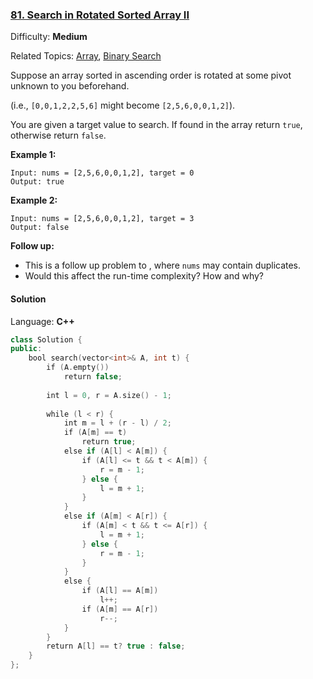 ### [81\. Search in Rotated Sorted Array II](https://leetcode.com/problems/search-in-rotated-sorted-array-ii/)

Difficulty: **Medium**

Related Topics: [Array](https://leetcode.com/tag/array/), [Binary Search](https://leetcode.com/tag/binary-search/)

Suppose an array sorted in ascending order is rotated at some pivot unknown to you beforehand.

(i.e., `[0,0,1,2,2,5,6]` might become `[2,5,6,0,0,1,2]`).

You are given a target value to search. If found in the array return `true`, otherwise return `false`.

**Example 1:**

```
Input: nums = [2,5,6,0,0,1,2], target = 0
Output: true
```

**Example 2:**

```
Input: nums = [2,5,6,0,0,1,2], target = 3
Output: false
```

**Follow up:**

- This is a follow up problem to , where `nums` may contain duplicates.
- Would this affect the run-time complexity? How and why?

#### Solution

Language: **C++**

```c++
class Solution {
public:
    bool search(vector<int>& A, int t) {
        if (A.empty())
            return false;
        
        int l = 0, r = A.size() - 1;
        
        while (l < r) {
            int m = l + (r - l) / 2;    
            if (A[m] == t)
                return true;
            else if (A[l] < A[m]) {
                if (A[l] <= t && t < A[m]) {
                    r = m - 1;
                } else {
                    l = m + 1;
                }
            }
            else if (A[m] < A[r]) {
                if (A[m] < t && t <= A[r]) {
                    l = m + 1;
                } else {
                    r = m - 1;
                }
            }
            else {
                if (A[l] == A[m])
                    l++;
                if (A[m] == A[r])
                    r--;
            }
        }
        return A[l] == t? true : false;
    }
};
```
